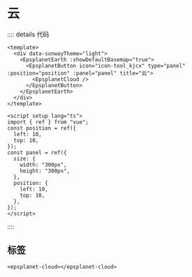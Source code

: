 # 云

<div data-sunwayTheme='light'>
  <EpsplanetEarth :showDefaultBasemap="true" >
    <EpsplanetButton container="#earthContainer" icon="icon-tool_kjcx" type="panel" :position="position" :panel="panel" title='云'>
      <EpsplanetCloud/>
    </EpsplanetButton>
  </EpsplanetEarth>
</div>

<script setup lang='ts'>
import {ref} from 'vue';
const position = ref({
  left: 10,
  top: 10
});
const panel = ref({
  size: {
    width: '300px',
    height: '300px'
  },
  position: {
    left: 10,
    top: 10
  }
});
</script>

:::: details 代码

```vue
<template>
  <div data-sunwayTheme="light">
    <EpsplanetEarth :showDefaultBasemap="true">
      <EpsplanetButton icon="icon-tool_kjcx" type="panel" :position="position" :panel="panel" title="云">
        <EpsplanetCloud />
      </EpsplanetButton>
    </EpsplanetEarth>
  </div>
</template>

<script setup lang="ts">
import { ref } from "vue";
const position = ref({
  left: 10,
  top: 10,
});
const panel = ref({
  size: {
    width: "300px",
    height: "300px",
  },
  position: {
    left: 10,
    top: 10,
  },
});
</script>
```

::::

## 标签

```
<epsplanet-cloud></epsplanet-cloud>
```
